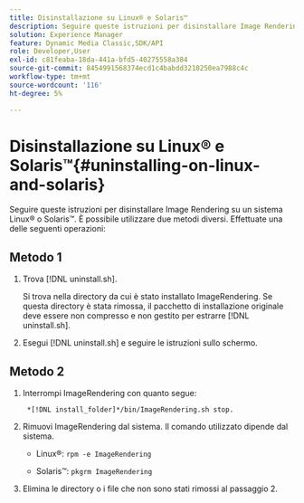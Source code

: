 ```yaml
---
title: Disinstallazione su Linux® e Solaris™
description: Seguire queste istruzioni per disinstallare Image Rendering su un sistema Linux® o Solaris™.
solution: Experience Manager
feature: Dynamic Media Classic,SDK/API
role: Developer,User
exl-id: c81feaba-18da-441a-bfd5-40275558a384
source-git-commit: 8454991568374ecd1c4babdd3210250ea7988c4c
workflow-type: tm+mt
source-wordcount: '116'
ht-degree: 5%

---
```


# Disinstallazione su Linux® e Solaris™{#uninstalling-on-linux-and-solaris}

Seguire queste istruzioni per disinstallare Image Rendering su un sistema Linux® o Solaris™. È possibile utilizzare due metodi diversi. Effettuate una delle seguenti operazioni:

## Metodo 1

1. Trova [!DNL uninstall.sh].

   Si trova nella directory da cui è stato installato ImageRendering. Se questa directory è stata rimossa, il pacchetto di installazione originale deve essere non compresso e non gestito per estrarre [!DNL uninstall.sh].
1. Esegui [!DNL uninstall.sh] e seguire le istruzioni sullo schermo.

## Metodo 2

1. Interrompi ImageRendering con quanto segue:

   ` *[!DNL install_folder]*/bin/ImageRendering.sh stop.`

1. Rimuovi ImageRendering dal sistema. Il comando utilizzato dipende dal sistema.
   * Linux®: `rpm -e ImageRendering`

   * Solaris™: `pkgrm ImageRendering`

1. Elimina le directory o i file che non sono stati rimossi al passaggio 2.

